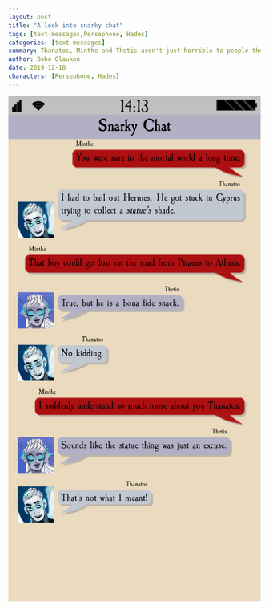 ```yaml
---
layout: post
title: "A look into snarky chat"
tags: [text-messages,Persephone, Hades]
categories: [text-messages]
summary: Thanatos, Minthe and Thetis aren't just horrible to people they dislike, they're horrible to each other, too.
author: Bobo Glaukon
date: 2019-12-18
characters: [Persephone, Hades]
---
```



![Bona fide snack!](/assets/img/snack.png)

